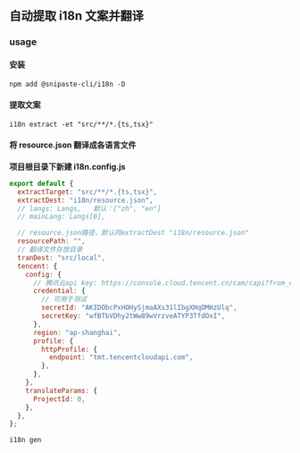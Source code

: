 ## 自动提取 i18n 文案并翻译

### usage

#### 安装

```text
npm add @snipaste-cli/i18n -D
```

#### 提取文案

```ssh
i18n extract -et "src/**/*.{ts,tsx}"
```

#### 将 resource.json 翻译成各语言文件

**项目根目录下新建 i18n.config.js**

```js
export default {
  extractTarget: "src/**/*.{ts,tsx}",
  extractDest: "i18n/resource.json",
  // langs: Langs,   默认：["zh", "en"]
  // mainLang: Langs[0],

  // resource.json路径，默认同extractDest "i18n/resource.json"
  resourcePath: "",
  // 翻译文件存放目录
  tranDest: "src/local",
  tencent: {
    config: {
      // 腾讯云api key: https://console.cloud.tencent.cn/cam/capi?from_column=20421&from=20421
      credential: {
        // 可用于测试
        secretId: "AKIDObcPxHOHySjmaAXs31lIbgXHqDMHzUlq",
        secretKey: "wfBTbVDhy2tWw89wVrzveATYP3TfdOxI",
      },
      region: "ap-shanghai",
      profile: {
        httpProfile: {
          endpoint: "tmt.tencentcloudapi.com",
        },
      },
    },
    translateParams: {
      ProjectId: 0,
    },
  },
};
```

```ssh
i18n gen
```
